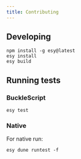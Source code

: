 ```yaml
---
title: Contributing
---
```


## Developing

```
npm install -g esy@latest
esy install
esy build
```

## Running tests

### BuckleScript

```
esy test
```

### Native

For native run:

```
esy dune runtest -f
```
